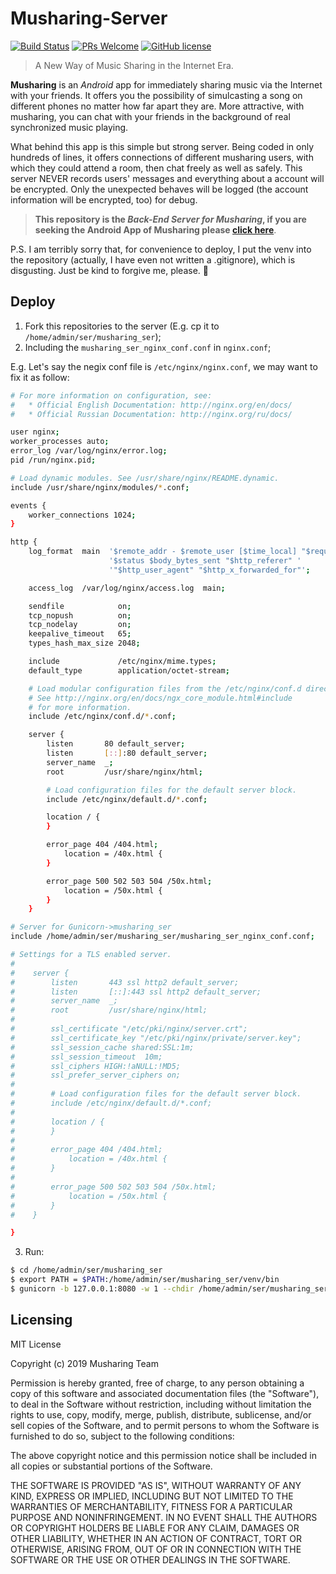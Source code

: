 # Musharing-Server

 [![Build Status](https://img.shields.io/travis/npm/npm/latest.svg?style=flat-square)](https://travis-ci.org/npm/npm) [![PRs Welcome](https://img.shields.io/badge/PRs-welcome-brightgreen.svg?style=flat-square)](http://makeapullrequest.com) [![GitHub license](https://img.shields.io/badge/license-MIT-blue.svg?style=flat-square)](https://github.com/your/your-project/blob/master/LICENSE)

> A New Way of Music Sharing in the Internet Era.

**Musharing** is an *Android* app for immediately sharing music via the Internet with your friends. It offers you the possibility of simulcasting a song on different phones no matter how far apart they are.  More attractive, with musharing, you can chat with your friends in the background of real synchronized music playing.

What behind this app is this simple but strong server. Being coded in only hundreds  of lines, it offers connections of different musharing users, with which they could attend a room, then chat freely as well as safely. This server NEVER records users' messages and everything about a account will be encrypted. Only the unexpected behaves will be logged (the account information will be encrypted, too) for debug.

> **This repository is the *Back-End Server for Musharing*, if you are seeking the Android App of Musharing please [click here](https://github.com/musharing-team/Musharing-Android)**.

P.S. I am terribly sorry that, for convenience to deploy, I put the venv into the repository (actually, I have even not written a .gitignore), which is disgusting. Just be kind to forgive me, please. 🙏

## Deploy

1. Fork this repositories to the server (E.g. cp it to `/home/admin/ser/musharing_ser`);
2. Including the `musharing_ser_nginx_conf.conf` in  `nginx.conf`;

E.g. Let's  say the negix conf file is `/etc/nginx/nginx.conf`, we may want to fix it as follow:

```bash
# For more information on configuration, see:
#   * Official English Documentation: http://nginx.org/en/docs/
#   * Official Russian Documentation: http://nginx.org/ru/docs/

user nginx;
worker_processes auto;
error_log /var/log/nginx/error.log;
pid /run/nginx.pid;

# Load dynamic modules. See /usr/share/nginx/README.dynamic.
include /usr/share/nginx/modules/*.conf;

events {
    worker_connections 1024;
}

http {
    log_format  main  '$remote_addr - $remote_user [$time_local] "$request" '
                      '$status $body_bytes_sent "$http_referer" '
                      '"$http_user_agent" "$http_x_forwarded_for"';

    access_log  /var/log/nginx/access.log  main;

    sendfile            on;
    tcp_nopush          on;
    tcp_nodelay         on;
    keepalive_timeout   65;
    types_hash_max_size 2048;

    include             /etc/nginx/mime.types;
    default_type        application/octet-stream;

    # Load modular configuration files from the /etc/nginx/conf.d directory.
    # See http://nginx.org/en/docs/ngx_core_module.html#include
    # for more information.
    include /etc/nginx/conf.d/*.conf;

    server {
        listen       80 default_server;
        listen       [::]:80 default_server;
        server_name  _;
        root         /usr/share/nginx/html;

        # Load configuration files for the default server block.
        include /etc/nginx/default.d/*.conf;

        location / {
        }

        error_page 404 /404.html;
            location = /40x.html {
        }

        error_page 500 502 503 504 /50x.html;
            location = /50x.html {
        }
    }

# Server for Gunicorn->musharing_ser
include /home/admin/ser/musharing_ser/musharing_ser_nginx_conf.conf;

# Settings for a TLS enabled server.
#
#    server {
#        listen       443 ssl http2 default_server;
#        listen       [::]:443 ssl http2 default_server;
#        server_name  _;
#        root         /usr/share/nginx/html;
#
#        ssl_certificate "/etc/pki/nginx/server.crt";
#        ssl_certificate_key "/etc/pki/nginx/private/server.key";
#        ssl_session_cache shared:SSL:1m;
#        ssl_session_timeout  10m;
#        ssl_ciphers HIGH:!aNULL:!MD5;
#        ssl_prefer_server_ciphers on;
#
#        # Load configuration files for the default server block.
#        include /etc/nginx/default.d/*.conf;
#
#        location / {
#        }
#
#        error_page 404 /404.html;
#            location = /40x.html {
#        }
#
#        error_page 500 502 503 504 /50x.html;
#            location = /50x.html {
#        }
#    }

}
```

3. Run:

```bash
$ cd /home/admin/ser/musharing_ser
$ export PATH = $PATH:/home/admin/ser/musharing_ser/venv/bin
$ gunicorn -b 127.0.0.1:8080 -w 1 --chdir /home/admin/ser/musharing_ser --daemon ser:app
```

## Licensing

MIT License

Copyright (c) 2019 Musharing Team

Permission is hereby granted, free of charge, to any person obtaining a copy
of this software and associated documentation files (the "Software"), to deal
in the Software without restriction, including without limitation the rights
to use, copy, modify, merge, publish, distribute, sublicense, and/or sell
copies of the Software, and to permit persons to whom the Software is
furnished to do so, subject to the following conditions:

The above copyright notice and this permission notice shall be included in all
copies or substantial portions of the Software.

THE SOFTWARE IS PROVIDED "AS IS", WITHOUT WARRANTY OF ANY KIND, EXPRESS OR
IMPLIED, INCLUDING BUT NOT LIMITED TO THE WARRANTIES OF MERCHANTABILITY,
FITNESS FOR A PARTICULAR PURPOSE AND NONINFRINGEMENT. IN NO EVENT SHALL THE
AUTHORS OR COPYRIGHT HOLDERS BE LIABLE FOR ANY CLAIM, DAMAGES OR OTHER
LIABILITY, WHETHER IN AN ACTION OF CONTRACT, TORT OR OTHERWISE, ARISING FROM,
OUT OF OR IN CONNECTION WITH THE SOFTWARE OR THE USE OR OTHER DEALINGS IN THE
SOFTWARE.

